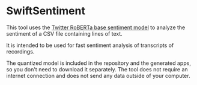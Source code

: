 # SwiftSentiment

This tool uses the [Twitter RoBERTa base sentiment model](https://huggingface.co/cardiffnlp/twitter-roberta-base-sentiment-latest)
to analyze the sentiment of a CSV file containing lines of text.

It is intended to be used for fast sentiment analysis of transcripts of recordings.

The quantized model is included in the repository and the generated apps,
so you don't need to download it separately. The tool does not require an
internet connection and does not send any data outside of your computer.